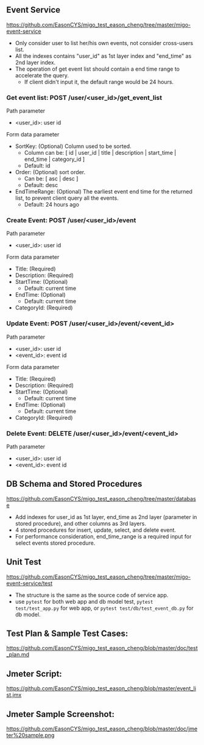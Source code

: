 ## Event Service ##
https://github.com/EasonCYS/migo_test_eason_cheng/tree/master/migo-event-service

* Only consider user to list her/his own events, not consider cross-users list.
* All the indexes contains "user_id" as 1st layer index and "end_time" as 2nd layer index. 
* The operation of get event list should contain a end time range to accelerate the query. 
  * If client didn't input it, the default range would be 24 hours.
  
### Get event list: POST /user/<user_id>/get_event_list

Path parameter
* <user_id>: user id

Form data parameter
* SortKey: (Optional) Column used to be sorted. 
  * Column can be: [ id | user_id | title | description | start_time | end_time | category_id ]
  * Default: id
* Order: (Optional) sort order.
  * Can be: [ asc | desc ]
  * Default: desc
* EndTimeRange: (Optional) The earliest event end time for the returned list, to prevent client query all the events.
  * Default: 24 hours ago
  
### Create Event: POST /user/<user_id>/event

Path parameter
* <user_id>: user id

Form data parameter
* Title: (Required)
* Description: (Required)
* StartTime: (Optional)
  * Default: current time
* EndTime: (Optional)
  * Default: current time
* CategoryId: (Required)

### Update Event: POST /user/<user_id>/event/<event_id>

Path parameter
* <user_id>: user id
* <event_id>: event id

Form data parameter
* Title: (Required)
* Description: (Required)
* StartTime: (Optional)
  * Default: current time
* EndTime: (Optional)
  * Default: current time
* CategoryId: (Required)

### Delete Event: DELETE /user/<user_id>/event/<event_id>
Path parameter
* <user_id>: user id
* <event_id>: event id

## DB Schema and Stored Procedures ##

https://github.com/EasonCYS/migo_test_eason_cheng/tree/master/database

* Add indexes for user_id as 1st layer, end_time as 2nd layer (parameter in stored procedure), and other columns as 3rd layers.
* 4 stored procedures for insert, update, select, and delete event.
* For performance consideration, end_time_range is a required input for select events stored procedure.


## Unit Test ##
https://github.com/EasonCYS/migo_test_eason_cheng/tree/master/migo-event-service/test

* The structure is the same as the source code of service app.
* use ```pytest``` for both web app and db model test, ```pytest test/test_app.py``` for web app, or ```pytest test/db/test_event_db.py``` for db model.

## Test Plan & Sample Test Cases: 
https://github.com/EasonCYS/migo_test_eason_cheng/blob/master/doc/test_plan.md

## Jmeter Script: 
https://github.com/EasonCYS/migo_test_eason_cheng/blob/master/event_list.jmx

## Jmeter Sample Screenshot: 
https://github.com/EasonCYS/migo_test_eason_cheng/blob/master/doc/jmeter%20sample.png
